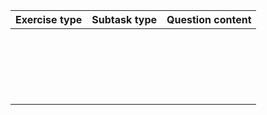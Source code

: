| Exercise type | Subtask type | Question content |
| :------------ | :----------- | :--------------- |
|               |              |                  |
|               |              |                  |
|               |              |                  |
|               |              |                  |
|               |              |                  |
|               |              |                  |
|               |              |                  |
|               |              |                  |
|               |              |                  |
|               |              |                  |
|               |              |                  |
|               |              |                  |
|               |              |                  |
|               |              |                  |
|               |              |                  |
|               |              |                  |
|               |              |                  |
|               |              |                  |
|               |              |                  |
|               |              |                  |

